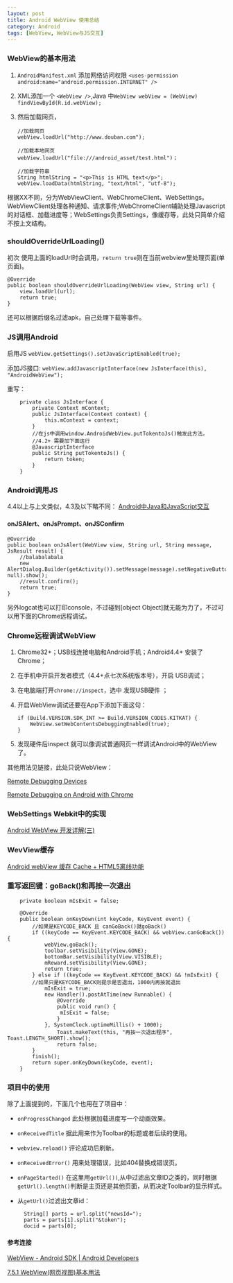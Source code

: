 ```yaml
---
layout: post
title: Android WebView 使用总结
category: Android
tags: [WebView, WebView与JS交互]
---
```


### WebView的基本用法
1. `AndroidManifest.xml` 添加网络访问权限 `<uses-permission android:name="android.permission.INTERNET" /> `

2. XML添加一个 `<WebView />`,Java 中`WebView webView = (WebView) findViewById(R.id.webView);`
3. 然后加载网页，

	```
	//加载网页
	webView.loadUrl("http://www.douban.com");
	
	//加载本地网页
	webView.loadUrl("file:///android_asset/test.html")；
	
	//加载字符串
	String htmlString = "<p>This is HTML text</p>";
    webView.loadData(htmlString, "text/html", "utf-8");
	```
根据XX不同，分为WebViewClient、WebChromeClient、WebSettings。WebViewClient处理各种通知、请求事件;WebChromeClient辅助处理Javascript的对话框、加载进度等；WebSettings负责Settings，像缓存等，此处只简单介绍不按上文结构。



### shouldOverrideUrlLoading()

初次 使用上面的loadUrl时会调用，`return true`则在当前webview里处理页面(单页面)。
    
    
    
    @Override
    public boolean shouldOverrideUrlLoading(WebView view, String url) {
        view.loadUrl(url);
        return true;
    }
    
          
还可以根据后缀名过滤apk，自己处理下载等事件。


### JS调用Android


启用JS
```webView.getSettings().setJavaScriptEnabled(true);```

添加JS接口:
```webView.addJavascriptInterface(new JsInterface(this), "AndroidWebView");```

重写：

```
    private class JsInterface {
        private Context mContext;
        public JsInterface(Context context) {
            this.mContext = context;
        }
        //在js中调用window.AndroidWebView.putTokentoJs()触发此方法。
        //4.2+ 需要加下面这行
        @JavascriptInterface
        public String putTokentoJs() {
            return token;
        }
    }
```    
### Android调用JS
4.4以上与上文类似，4.3及以下略不同：
[Android中Java和JavaScript交互](http://droidyue.com/blog/2014/09/20/interaction-between-java-and-javascript-in-android/)

#### onJSAlert、onJsPrompt、onJSConfirm

```
@Override
public boolean onJsAlert(WebView view, String url, String message, JsResult result) {
    //balabalabala
    new AlertDialog.Builder(getActivity()).setMessage(message).setNegativeButton("YES", null).show();
    //result.confirm();
    return true;
}
```
另外logcat也可以打印console，不过碰到[object Object]就无能为力了，不过可以用下面的Chrome远程调试。
### Chrome远程调试WebView

1. Chrome32+；USB线连接电脑和Android手机；Android4.4+ 安装了Chrome；
2. 在手机中开启开发者模式（4.4+点七次系统版本号），开启 USB调试；
3. 在电脑端打开```chrome://inspect```，选中 发现USB硬件 ；
4. 开启WebView调试还要在App下添加下面这句：
   
    ```
	if (Build.VERSION.SDK_INT >= Build.VERSION_CODES.KITKAT) {
	    WebView.setWebContentsDebuggingEnabled(true);
    }
    ```
    
5. 发现硬件后inspect 就可以像调试普通网页一样调试Android中的WebView了。

其他用法见链接，此处只说WebView：

[Remote Debugging Devices](https://developers.google.com/web/tools/chrome-devtools/debug/remote-debugging/remote-debugging)

[Remote Debugging on Android with Chrome](https://developer.chrome.com/devtools/docs/remote-debugging)


### WebSettings Webkit中的实现
[Android WebView 开发详解(三)](http://blog.csdn.net/typename/article/details/40302351)

### WevView缓存
[Android webView 缓存 Cache + HTML5离线功能](http://blog.csdn.net/moubenmao_jun/article/details/9076917)


### 重写返回键：goBack()和再按一次退出


```
    private boolean mIsExit = false;
    
    @Override
    public boolean onKeyDown(int keyCode, KeyEvent event) {
    	//如果是KEYCODE_BACK 且 canGoBack()就goBack()
        if ((keyCode == KeyEvent.KEYCODE_BACK) && webView.canGoBack()) {
            webView.goBack();
            toolbar.setVisibility(View.GONE);
            bottomBar.setVisibility(View.VISIBLE);
            mReward.setVisibility(View.GONE);
            return true;
        } else if ((keyCode == KeyEvent.KEYCODE_BACK) && !mIsExit) {
        //如果只是KEYCODE_BACK则提示是否退出，1000内再按就退出 
            mIsExit = true;
            new Handler().postAtTime(new Runnable() {
                @Override
                public void run() {
                 mIsExit = false;
                }
            }, SystemClock.uptimeMillis() + 1000);
            	Toast.makeText(this, "再按一次退出程序", Toast.LENGTH_SHORT).show();
            	return false;
        }
        finish();
        return super.onKeyDown(keyCode, event);
    }
```
### 项目中的使用
除了上面提到的，下面几个也用在了项目中：

- `onProgressChanged` 此处根据加载进度写一个动画效果。
- `onReceivedTitle` 据此用来作为Toolbar的标题或者后续的使用。
- `webview.reload()` 评论成功后刷新。
- `onReceivedError()` 用来处理错误，比如404替换成错误页。
- `onPageStarted()` 在这里用`getUrl())`,从中过滤出文章ID之类的，同时根据`getUrl().length()`判断是主页还是其他页面，从而决定Toolbar的显示样式。

- 从`getUrl()`过滤出文章id：
  
  ```               
    String[] parts = url.split("newsId=");
    parts = parts[1].split("&token");
    docid = parts[0];                
  ```

#### 参考连接
[WebView - Android SDK | Android Developers](http://androiddoc.qiniudn.com/reference/android/webkit/WebView.html)

[7.5.1 WebView(网页视图)基本用法](http://www.runoob.com/w3cnote/android-tutorial-webview.html)

